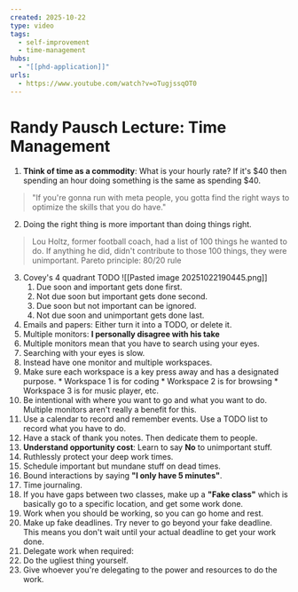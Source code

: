 ```yaml
---
created: 2025-10-22
type: video
tags:
  - self-improvement
  - time-management
hubs:
  - "[[phd-application]]"
urls:
  - https://www.youtube.com/watch?v=oTugjssqOT0
---
```


# Randy Pausch Lecture: Time Management

1. **Think of time as a commodity**: What is your hourly rate? If it's $40 then spending an hour doing something is the same as spending $40.
  > "If you're gonna run with meta people, you gotta find the right ways to optimize the skills that you do have."
2. Doing the right thing is more important than doing things right.
  > Lou Holtz, former football coach, had a list of 100 things he wanted to do. If anything he did, didn't contribute to those 100 things, they were unimportant.
  > Pareto principle: 80/20 rule
3. Covey's 4 quadrant TODO
   ![[Pasted image 20251022190445.png]]
   1. Due soon and important gets done first.
   2. Not due soon but important gets done second.
   3. Due soon but not important can be ignored.
   4. Not due soon and unimportant gets done last.
4. Emails and papers: Either turn it into a TODO, or delete it.
5. Multiple monitors: **I personally disagree with his take**
  1. Multiple monitors mean that you have to search using your eyes.
  2. Searching with your eyes is slow.
  3. Instead have one monitor and multiple workspaces.
  4. Make sure each workspace is a key press away and has a designated purpose.
    * Workspace 1 is for coding
    * Workspace 2 is for browsing
    * Workspace 3 is for music player, etc.
  5. Be intentional with where you want to go and what you want to do. Multiple monitors aren't really a benefit for this.
6. Use a calendar to record and remember events. Use a TODO list to record what you have to do.
7. Have a stack of thank you notes. Then dedicate them to people.
8. **Understand opportunity cost**: Learn to say **No** to unimportant stuff.
9. Ruthlessly protect your deep work times.
10. Schedule important but mundane stuff on dead times.
11. Bound interactions by saying **"I only have 5 minutes"**.
12. Time journaling.
13. If you have gaps between two classes, make up a **"Fake class"** which is basically go to a specific location, and get some work done.
14. Work when you should be working, so you can go home and rest.
15. Make up fake deadlines. Try never to go beyond your fake deadline. This means you don't wait until your actual deadline to get your work done.
16. Delegate work when required:
  1. Do the ugliest thing yourself.
  2. Give whoever you're delegating to the power and resources to do the work.
